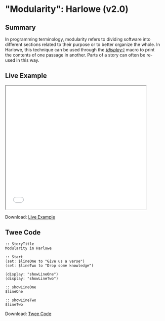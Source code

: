 # "Modularity": Harlowe (v2.0)

## Summary

In programming terminology, modularity refers to dividing software into different sections related to their purpose or to better organize the whole. In Harlowe, this technique can be used through the [*(display:)*](https://twine2.neocities.org/#macro_display) macro to print the contents of one passage in another. Parts of a story can often be re-used in this way.

## Live Example

<section>
<iframe src="harlowe_modularity_example.html" height=400 width=90%></iframe>


Download: <a href="harlowe_modularity_example.html" target="_blank">Live Example</a>
</section>

## Twee Code

```
:: StoryTitle
Modularity in Harlowe

:: Start
(set: $lineOne to "Give us a verse")
(set: $lineTwo to "Drop some knowledge")

(display: "showLineOne")
(display: "showLineTwo")

:: showLineOne
$lineOne

:: showLineTwo
$lineTwo
```

Download: <a href="harlowe_modularity_twee.txt" target="_blank">Twee Code</a>

